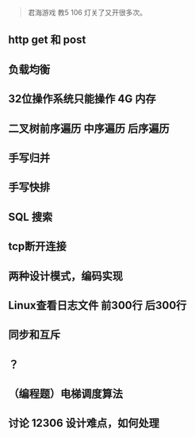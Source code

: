 > 君海游戏 教5 106 灯关了又开很多次。

## http get 和 post
## 负载均衡
## 32位操作系统只能操作 4G 内存

## 二叉树前序遍历 中序遍历 后序遍历

## 手写归并
## 手写快排

## SQL 搜索

## tcp断开连接

## 两种设计模式，编码实现

## Linux查看日志文件 前300行 后300行

## 同步和互斥

## ？

## （编程题）电梯调度算法

## 讨论 12306 设计难点，如何处理
